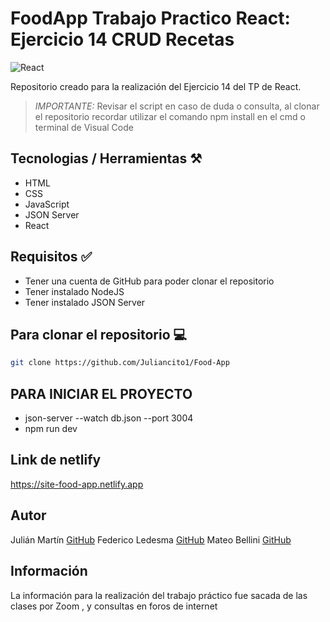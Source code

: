 # FoodApp Trabajo Practico React: Ejercicio 14 CRUD Recetas
![React](https://cdn.cdnlogo.com/logos/r/85/react.svg)

Repositorio creado para la realización del Ejercicio 14 del TP de React.

>*IMPORTANTE:* Revisar el script en caso de duda o consulta, al clonar el repositorio recordar utilizar el comando npm install en el cmd o terminal de Visual Code
## Tecnologias / Herramientas ⚒️

- HTML
- CSS
- JavaScript
- JSON Server
- React

## Requisitos ✅
- Tener una cuenta de GitHub para poder clonar el repositorio
- Tener instalado NodeJS
- Tener instalado JSON Server

## Para clonar el repositorio 💻

```bash
git clone https://github.com/Juliancito1/Food-App
```
## PARA INICIAR EL PROYECTO
- json-server --watch db.json --port 3004
- npm run dev 

## Link de netlify
https://site-food-app.netlify.app

## Autor 
Julián Martín [GitHub](https://github.com/Juliancito1)
Federico Ledesma [GitHub](https://github.com/Fedreric)
Mateo Bellini [GitHub](https://github.com/Mateo872)

## Información
La información para la realización del trabajo práctico fue sacada de las clases por Zoom , y consultas en foros de internet